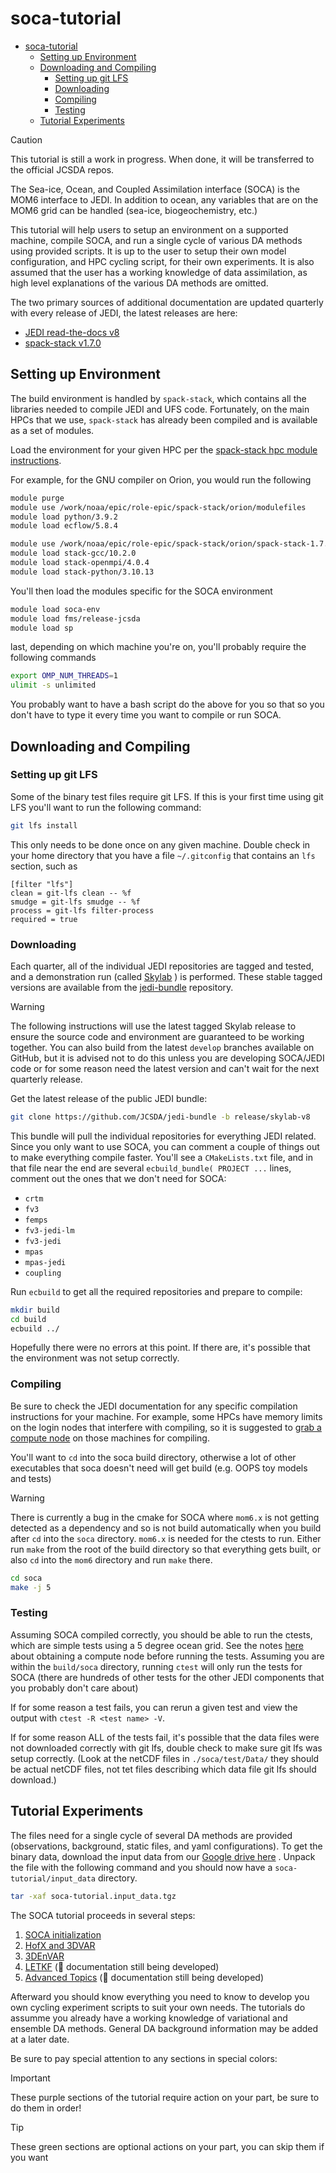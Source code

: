 # soca-tutorial

- [soca-tutorial](#soca-tutorial)
  - [Setting up Environment](#setting-up-environment)
  - [Downloading and Compiling](#downloading-and-compiling)
    - [Setting up git LFS](#setting-up-git-lfs)
    - [Downloading](#downloading)
    - [Compiling](#compiling)
    - [Testing](#testing)
  - [Tutorial Experiments](#tutorial-experiments)

>[!CAUTION]
> This tutorial is still a work in progress. When done, it will be transferred to the official JCSDA repos.

The Sea-ice, Ocean, and Coupled Assimilation interface (SOCA) is the MOM6 interface to JEDI. In addition to ocean, any variables that are on the MOM6 grid can be handled (sea-ice, biogeochemistry, etc.)

This tutorial will help users to setup an environment on a supported machine, compile SOCA, and run a single cycle of various DA methods using provided scripts. It is up to the user to setup their own model configuration, and HPC cycling script, for their own experiments. It is also assumed that the user has a working knowledge of data assimilation, as high level explanations of the various DA methods are omitted.

The two primary sources of additional documentation are updated quarterly with every release of JEDI, the latest releases are here:

- [JEDI read-the-docs v8](https://jointcenterforsatellitedataassimilation-jedi-docs.readthedocs-hosted.com/en/8.0.0/)
- [spack-stack v1.7.0](https://spack-stack.readthedocs.io/en/1.7.0/index.html)

## Setting up Environment

The build environment is handled by `spack-stack`, which contains all the libraries needed to compile JEDI and UFS code. Fortunately, on the main HPCs that we use, `spack-stack` has already been compiled and is available as a set of modules.

Load the environment for your given HPC per the [spack-stack hpc module instructions](https://spack-stack.readthedocs.io/en/1.7.0/PreConfiguredSites.html#pre-configured-sites-tier-1).

For example, for the GNU compiler on Orion, you would run the following

```bash
module purge
module use /work/noaa/epic/role-epic/spack-stack/orion/modulefiles
module load python/3.9.2
module load ecflow/5.8.4

module use /work/noaa/epic/role-epic/spack-stack/orion/spack-stack-1.7.0/envs/ue-gcc-centos/install/modulefiles/Core
module load stack-gcc/10.2.0
module load stack-openmpi/4.0.4
module load stack-python/3.10.13
```

You'll then load the modules specific for the SOCA environment

```bash
module load soca-env
module load fms/release-jcsda
module load sp
```

last, depending on which machine you're on, you'll probably require the following commands

```bash
export OMP_NUM_THREADS=1
ulimit -s unlimited
```

You probably want to have a bash script do the above for you so that so you don't have to type it every time you want to compile or run SOCA.

## Downloading and Compiling

### Setting up git LFS

Some of the binary test files require git LFS. If this is your first time using git LFS you'll want to run the following command:

```bash
git lfs install
```

This only needs to be done once on any given machine. Double check in your home directory that you have a file `~/.gitconfig` that contains an `lfs` section, such as

```Git Config
[filter "lfs"]
clean = git-lfs clean -- %f
smudge = git-lfs smudge -- %f
process = git-lfs filter-process
required = true
```

### Downloading

Each quarter, all of the individual JEDI repositories are tagged and tested, and a demonstration run (called [Skylab](https://skylab.jcsda.org) ) is performed. These stable tagged versions are available from the [jedi-bundle](https://github.com/JCSDA/jedi-bundle) repository.

> [!WARNING]
> The following instructions will use the latest tagged Skylab release to ensure the source code and environment are guaranteed to be working together. You can also build from the latest `develop` branches available on GitHub, but it is advised not to do this unless you are developing SOCA/JEDI code or for some reason need the latest version and can't wait for the next quarterly release.

Get the latest release of the public JEDI bundle:

```bash
git clone https://github.com/JCSDA/jedi-bundle -b release/skylab-v8
```

This bundle will pull the individual repositories for everything JEDI related. Since you only want to use SOCA, you can comment a couple of things out to make everything compile faster. You'll see a `CMakeLists.txt` file, and in that file near the end are several `ecbuild_bundle( PROJECT ...` lines, comment out the ones that we don't need for SOCA:

- `crtm`
- `fv3`
- `femps`
- `fv3-jedi-lm`
- `fv3-jedi`
- `mpas`
- `mpas-jedi`
- `coupling`

Run `ecbuild` to get all the required repositories and prepare to compile:

```bash
mkdir build
cd build
ecbuild ../
```

Hopefully there were no errors at this point. If there are, it's possible that the environment was not setup correctly.

### Compiling

Be sure to check the JEDI documentation for any specific compilation instructions for your machine. For example, some HPCs have memory limits on the login nodes that interfere with compiling, so it is suggested to [grab a compute node](https://jointcenterforsatellitedataassimilation-jedi-docs.readthedocs-hosted.com/en/8.0.0/using/running_skylab/HPC_users_guide.html) on those machines for compiling.

You'll want to `cd` into the soca build directory, otherwise a lot of other executables
that soca doesn't need will get build (e.g. OOPS toy models and tests)

> [!WARNING]
> There is currently a bug in the cmake for SOCA where `mom6.x` is not getting
> detected as a dependency and so is not build automatically when you build
> after `cd` into the `soca` directory. `mom6.x` is needed for the ctests to
> run. Either run `make` from the root of the build directory so that everything
> gets built, or also `cd` into the `mom6` directory and run `make` there.

```bash
cd soca
make -j 5
```

### Testing

Assuming SOCA compiled correctly, you should be able to run the ctests, which are simple tests using a 5 degree ocean grid. See the notes [here](https://jointcenterforsatellitedataassimilation-jedi-docs.readthedocs-hosted.com/en/8.0.0/using/running_skylab/HPC_users_guide.html) about obtaining a compute node before running the tests. Assuming you are within the `build/soca` directory, running `ctest` will only run the tests for SOCA (there are hundreds of other tests for the other JEDI components that you probably don't care about)

If for some reason a test fails, you can rerun a given test and view the output with `ctest -R <test name> -V`.

If for some reason ALL of the tests fail, it's possible that the data files were not downloaded correctly with git lfs, double check to make sure git lfs was setup correctly. (Look at the netCDF files in `./soca/test/Data/` they should be actual netCDF files, not tet files describing which data file git lfs should download.)

## Tutorial Experiments

The files need for a single cycle of several DA methods are provided (observations, background, static files, and yaml configurations). To get the binary data, download the input data from our [Google drive here](https://drive.google.com/uc?export=download&id=15dpIwXWXU72hYQy-wGLuYnrVB-J0eIb4) . Unpack the file with the following command and you should now have a `soca-tutorial/input_data` directory.

```bash
tar -xaf soca-tutorial.input_data.tgz
```

The SOCA tutorial proceeds in several steps:

1. [SOCA initialization](init/README.md)
2. [HofX and 3DVAR](3dvar/README.md)
3. [3DEnVAR](3denvar/README.md)
4. [LETKF](letkf/README.md) (🚧 documentation still being developed)
5. [Advanced Topics](advanced/README.md) (🚧 documentation still being developed)

Afterward you should know everything you need to know to develop you own cycling experiment scripts to suit your own needs. The tutorials do assumme you already have a working knowledge of variational and ensemble DA methods. General DA background information may be added at a later date.

Be sure to pay special attention to any sections in special colors:

> [!IMPORTANT]
> These purple sections of the tutorial require action on your part, be sure to do them in order!

> [!TIP]
> These green sections are optional actions on your part, you can skip them if you want
